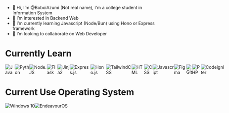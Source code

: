 - 👋 Hi, I’m @BoboiAzumi (Not real name), I'm a college student in Information System
- 👀 I’m interested in Backend Web
- 🌱 I’m currently learning Javascript (Node/Bun) using Hono or Express framework
- 💞️ I’m looking to collaborate on Web Developer
<!---- 📫 How to reach me Facebook : Naufal Azmi--->


<!---
BoboiAzumi/BoboiAzumi is a ✨ special ✨ repository because its `README.md` (this file) appears on your GitHub profile.
You can click the Preview link to take a look at your changes.
--->
# Currently Learn
<div style="display:flex">
  <img alt="Java" src="https://img.shields.io/badge/java%20netbeans-%23ED8B00.svg?&style=for-the-badge&logo=apachenetbeanside&logoColor=white"/>
  <img alt="Python" src="https://img.shields.io/badge/python%20-%2314354C.svg?&style=for-the-badge&logo=python&logoColor=white"/>
  <img alt="Node.JS" src="https://img.shields.io/badge/Node.JS%20-brightgreen?&style=for-the-badge&logo=nodedotjs&logoColor=white"/>
  <img alt="Flask" src="https://img.shields.io/badge/Flask%20-%2314354C.svg?&style=for-the-badge&logo=flask&logoColor=white"/>
  <img alt="Jinja2" src="https://img.shields.io/badge/Jinja2%20-%23D00000.svg?&style=for-the-badge&logo=jinja&logoColor=white"/>
  <!--<img alt="React" src="https://img.shields.io/badge/ReactJS-%23276DC3.svg?&style=for-the-badge&logo=react&logoColor=white"/>-->
  <img alt="Express.js" src="https://img.shields.io/badge/Express.JS%20-brightgreen?&style=for-the-badge&logo=express&logoColor=white"/>
  <img alt="Hono.js" src="https://img.shields.io/badge/Hono.js-grey?style=for-the-badge&logo=hono"/>
  <img alt="TailwindCSS" src="https://img.shields.io/badge/TailwindCSS%20-%23276DC3.svg?&style=for-the-badge&logo=tailwindcss&logoColor=white"/>
  <img alt="HTML" src="https://img.shields.io/badge/HTML-%23ED8B00.svg?&style=for-the-badge&logo=html5&logoColor=white"/>
  <img alt="CSS" src="https://img.shields.io/badge/CSS%20-%23276DC3.svg?&style=for-the-badge&logo=CSS3&logoColor=white"/>
  <img alt="Javascript" src="https://img.shields.io/badge/javascript-%23ED8B00.svg?&style=for-the-badge&logo=javascript&logoColor=white"/>
  <img alt="Figma" src="https://img.shields.io/badge/Figma%20-inactive?&style=for-the-badge&logo=figma&logoColor=white"/>
  <!--<img alt="Figma" src="https://img.shields.io/badge/Bootstrap%20-%23326ce5.svg?&style=for-the-badge&logo=bootstrap&logoColor=white"/>-->
  <img alt="Git" src="https://img.shields.io/badge/git%20-%23F05033.svg?&style=for-the-badge&logo=git&logoColor=white"/>
  <img alt="PHP" src="https://img.shields.io/badge/PHP%20-%23276DC3.svg?&style=for-the-badge&logo=PHP&logoColor=white"/>
  <img alt="Codeigniter" src="https://img.shields.io/badge/Codeigniter%20-%23D00000.svg?&style=for-the-badge&logo=codeigniter&logoColor=white"/>
</div>

# Current Use Operating System
<div style="display:flex">
  <img alt="Windows 10" src="https://img.shields.io/badge/Windows%2010%20-%231572B6.svg?&style=for-the-badge&logo=windows&logoColor=white"/>
  <img alt="EndeavourOS" src="https://img.shields.io/badge/EndeavourOS%20-%231572B6.svg?&style=for-the-badge&logo=endeavouros&logoColor=white"/>
</div>

<!----
# Statistics
<a href="https://github.com/BoboiAzumi">
  <img src="https://github-readme-stats.vercel.app/api?username=boboiazumi&hide=issues&show_icons=true&theme=vision-friendly-dark&include_all_commits=true&custom_title=Github+Stats" width="100%">
</a>
<br>
<a href="https://github.com/BoboiAzumi">
  <img src="https://github-readme-stats.vercel.app/api/top-langs/?username=boboiazumi&langs_count=5&layout=compact&theme=vision-friendly-dark" width="100%">
</a>
--->

